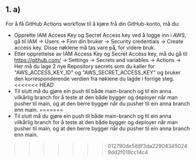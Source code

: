 ## 1. a)

For å få GitHub Actions workflow til å kjøre frå din GitHub-konto, må du:
 - Opprette IAM Access Key og Secret Access key ved å logge inn i AWS, gå til IAM -> Users -> Finn din bruker -> Security credentials -> Create access key. Disse nøklene må tas vare på, for videre bruk.
 - Etter opprettelse av IAM Access Key og Secret Access key, må du gå til https://github.com/<din-fork-av-dette-repoet> -> Settings -> Secrets and variables -> Actions -> Her må du lage 2 nye Repository secrets som du kaller for "AWS_ACCESS_KEY_ID" og "AWS_SECRET_ACCESS_KEY" og bruker den korresponderende verdien fra nøklene du lagde i forrige steg.
<<<<<<< HEAD
 - Til slutt må du gjøre ein push til både main-branch og til ein anna vilkårlig branch for å teste at den både bygger og deployer når man pusher til main, og at den berre bygger når du pusher til ein anna branch enn main.
=======
 - Til slutt må du gjøre ein push til både main-branch og til ein anna vilkårlig branch for å teste at den både bygger og deployer når man pusher til main, og at den berre bygger når du pusher til ein anna branch enn main.

>>>>>>> 012790de588f3da229043450249dd2f018cc14c4
